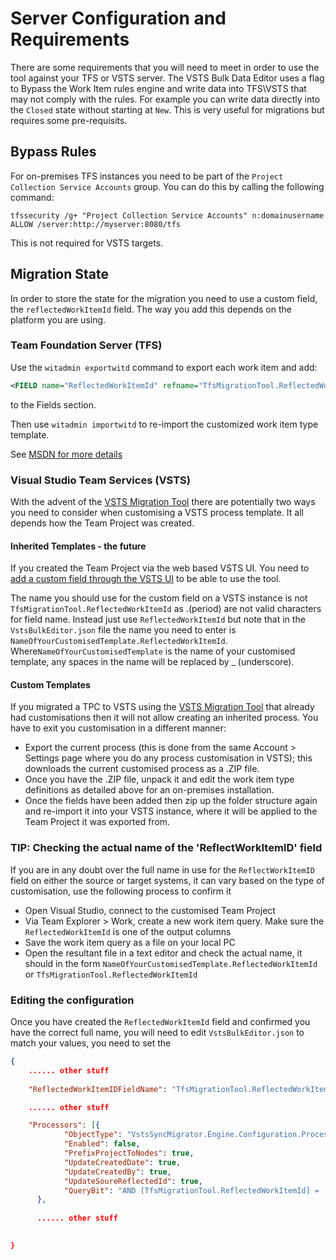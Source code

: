 # Server Configuration and Requirements

There are some requirements that you will need to meet in order to use the tool against your TFS or VSTS server. The VSTS Bulk Data Editor uses a flag to Bypass the Work Item rules engine and write data into TFS\VSTS that may not comply with the rules. For example you can write data directly into the `Closed` state without starting at `New`. This is very useful for migrations but requires some pre-requisits.

## Bypass Rules

For on-premises TFS instances you need to be part of the `Project Collection Service Accounts` group. You can do this by calling the following command:

`tfssecurity /g+ "Project Collection Service Accounts" n:domainusername ALLOW /server:http://myserver:8080/tfs`

This is not required for VSTS targets.

## Migration State

In order to store the state for the migration you need to use a custom field, the `reflectedWorkItemId` field. The way you add this depends on the platform you are using.

### Team Foundation Server (TFS)

Use the `witadmin exportwitd` command to export each work item and add:

```xml
<FIELD name="ReflectedWorkItemId" refname="TfsMigrationTool.ReflectedWorkItemId" type="String" />
```

to the Fields section.

Then use `witadmin importwitd` to re-import the customized work item type template. 

See [MSDN for more details](https://msdn.microsoft.com/en-us/library/dd236914.aspx)

### Visual Studio Team Services (VSTS)

With the advent of the [VSTS Migration Tool](https://blogs.msdn.microsoft.com/visualstudioalm/2016/11/16/import-your-tfs-database-into-visual-studio-team-services/) there are potentially two ways you need to consider when customising a VSTS process template. It all depends how the Team Project was created.

#### Inherited Templates - the future ####

If you created the Team Project via the web based VSTS UI. You need to [add a custom field through the VSTS UI](https://blogs.msdn.microsoft.com/visualstudioalm/2015/12/10/adding-a-custom-field-to-a-work-item/) to be able to use the tool.

The name you should use for the custom field on a VSTS instance is not `TfsMigrationTool.ReflectedWorkItemId` as .(period) are not valid characters for field name. Instead just use `ReflectedWorkItemId` but note that in the `VstsBulkEditor.json` file the name you need to enter is `NameOfYourCustomisedTemplate.ReflectedWorkItemId`. Where`NameOfYourCustomisedTemplate` is the name of your customised template, any spaces in the name will be replaced by _ (underscore). 

#### Custom Templates ####

If you migrated a TPC to VSTS using the [VSTS Migration Tool](https://blogs.msdn.microsoft.com/visualstudioalm/2016/11/16/import-your-tfs-database-into-visual-studio-team-services/) that already had customisations then it will not allow creating an inherited process. You have to exit you customisation in a different manner:

- Export the current process (this is done from the same Account > Settings page where you do any process customisation in VSTS); this downloads the current customised process as a .ZIP file. 
- Once you have the .ZIP file, unpack it and edit the work item type definitions as detailed above for an on-premises installation.
- Once the fields have been added then zip up the folder structure again and re-import it into your VSTS instance, where it will be applied to the Team Project it was exported from. 

### TIP: Checking the actual name of the 'ReflectWorkItemID' field ###

If you are in any doubt over the full name in use for the `ReflectWorkItemID` field on either the source or target systems, it can vary based on the type of customisation, use the following process to confirm it

- Open Visual Studio, connect to the customised Team Project
- Via Team Explorer > Work, create a new work item query. Make sure the `ReflectedWorkItemId` is one of the output columns
- Save the work item query as a file on your local PC
- Open the resultant file in a text editor and check the actual name, it should in the form `NameOfYourCustomisedTemplate.ReflectedWorkItemId` or `TfsMigrationTool.ReflectedWorkItemId`

### Editing the configuration ###

Once you have created the `ReflectedWorkItemId` field and confirmed you have the correct full name, you will need to edit `VstsBulkEditor.json` to match your values, you need to set the 


```json
{
    ...... other stuff
    
	"ReflectedWorkItemIDFieldName": "TfsMigrationTool.ReflectedWorkItemId",

    ...... other stuff

 	"Processors": [{
			"ObjectType": "VstsSyncMigrator.Engine.Configuration.Processing.WorkItemMigrationConfig",
			"Enabled": false,
			"PrefixProjectToNodes": true,
			"UpdateCreatedDate": true,
			"UpdateCreatedBy": true,
			"UpdateSoureReflectedId": true,
			"QueryBit": "AND [TfsMigrationTool.ReflectedWorkItemId] = '' AND  [Microsoft.VSTS.Common.ClosedDate] = '' AND [System.WorkItemType] IN ('Shared Steps', 'Shared Parameter', 'Test Case', 'Requirement', 'Task', 'User Story', 'Bug')"
      },
      
      ...... other stuff

    
}
```